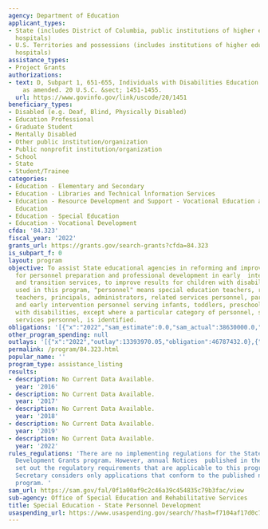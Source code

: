 ```yaml
---
agency: Department of Education
applicant_types:
- State (includes District of Columbia, public institutions of higher education and
  hospitals)
- U.S. Territories and possessions (includes institutions of higher education and
  hospitals)
assistance_types:
- Project Grants
authorizations:
- text: D, Subpart 1, 651-655, Individuals with Disabilities Education Act (IDEA),
    as amended. 20 U.S.C. &sect; 1451-1455.
  url: https://www.govinfo.gov/link/uscode/20/1451
beneficiary_types:
- Disabled (e.g. Deaf, Blind, Physically Disabled)
- Education Professional
- Graduate Student
- Mentally Disabled
- Other public institution/organization
- Public nonprofit institution/organization
- School
- State
- Student/Trainee
categories:
- Education - Elementary and Secondary
- Education - Libraries and Technical lnformation Services
- Education - Resource Development and Support - Vocational Education and Handicapped
  Education
- Education - Special Education
- Education - Vocational Development
cfda: '84.323'
fiscal_year: '2022'
grants_url: https://grants.gov/search-grants?cfda=84.323
is_subpart_f: 0
layout: program
objective: To assist State educational agencies in reforming and improving their systems
  for personnel preparation and professional development in early  intervention, educational
  and transition services, to improve results for children with disabilities.  As
  used in this program, "personnel" means special education teachers, regular education
  teachers, principals, administrators, related services personnel, paraprofessionals,
  and early intervention personnel serving infants, toddlers, preschoolers, or children
  with disabilities, except where a particular category of personnel, such as related
  services personnel, is identified.
obligations: '[{"x":"2022","sam_estimate":0.0,"sam_actual":38630000.0,"usa_spending_actual":38336876.55},{"x":"2023","sam_estimate":38630000.0,"sam_actual":0.0,"usa_spending_actual":37161041.6},{"x":"2024","sam_estimate":53630000.0,"sam_actual":0.0,"usa_spending_actual":33582042.36}]'
other_program_spending: null
outlays: '[{"x":"2022","outlay":13393970.05,"obligation":46787432.0},{"x":"2023","outlay":1896475.74,"obligation":9945585.0},{"x":"2024","outlay":0.0,"obligation":0.0}]'
permalink: /program/84.323.html
popular_name: ''
program_type: assistance_listing
results:
- description: No Current Data Available.
  year: '2016'
- description: No Current Data Available.
  year: '2017'
- description: No Current Data Available.
  year: '2018'
- description: No Current Data Available.
  year: '2019'
- description: No Current Data Available.
  year: '2022'
rules_regulations: 'There are no implementing regulations for the State Personnel
  Development Grants program. However, annual Notices  published in the Federal Register
  set out the regulatory requirements that are applicable to this program, and the
  Secretary considers only applications that conform to the published notice for this
  program. '
sam_url: https://sam.gov/fal/0f1a00af9c2c46a39c454835c79b3fac/view
sub-agency: Office of Special Education and Rehabilitative Services
title: Special Education - State Personnel Development
usaspending_url: https://www.usaspending.gov/search/?hash=f7104af17d0c7fcb6713299bb3457b5c
---
```

